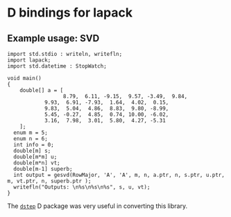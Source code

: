 # D bindings for lapack

## Example usage: SVD


```
import std.stdio : writeln, writefln;
import lapack;
import std.datetime : StopWatch;

void main()
{
	double[] a = [
			      8.79,  6.11, -9.15,  9.57, -3.49,  9.84,
            9.93,  6.91, -7.93,  1.64,  4.02,  0.15,
            9.83,  5.04,  4.86,  8.83,  9.80, -8.99,
            5.45, -0.27,  4.85,  0.74, 10.00, -6.02,
            3.16,  7.98,  3.01,  5.80,  4.27, -5.31
	];
  enum m = 5;
  enum n = 6;
  int info = 0; 
  double[m] s;
  double[m*m] u;
  double[m*n] vt;
  double[m-1] superb;
  int output = gesvd(RowMajor, 'A', 'A', m, n, a.ptr, n, s.ptr, u.ptr, m, vt.ptr, n, superb.ptr );
  writefln("Outputs: \n%s\n%s\n%s", s, u, vt);
}
```

The [`dstep`](https://github.com/jacob-carlborg/dstep) D package was very useful in converting this library.
